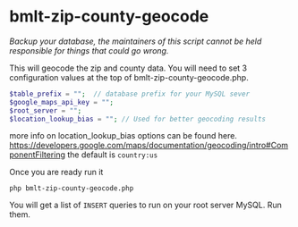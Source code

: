 # bmlt-zip-county-geocode

*Backup your database, the maintainers of this script cannot be held responsible for things that could go wrong.*

This will geocode the zip and county data.  You will need to set 3 configuration values at the top of bmlt-zip-county-geocode.php.

```php
$table_prefix = "";  // database prefix for your MySQL sever
$google_maps_api_key = "";
$root_server = "";
$location_lookup_bias = ""; // Used for better geocoding results
```

more info on location_lookup_bias options can be found here. https://developers.google.com/maps/documentation/geocoding/intro#ComponentFiltering
the default is `country:us`

Once you are ready run it

`php bmlt-zip-county-geocode.php`

You will get a list of `INSERT` queries to run on your root server MySQL.  Run them.